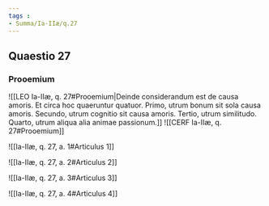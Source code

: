 ```yaml
---
tags : 
- Summa/Ia-IIæ/q.27
---
```


## Quaestio 27

### Prooemium

![[LEO Ia-IIæ, q. 27#Prooemium|Deinde considerandum est de causa amoris. Et circa hoc quaeruntur quatuor. Primo, utrum bonum sit sola causa amoris. Secundo, utrum cognitio sit causa amoris. Tertio, utrum similitudo. Quarto, utrum aliqua alia animae passionum.]]
![[CERF Ia-IIæ, q. 27#Prooemium]]

![[Ia-IIæ, q. 27, a. 1#Articulus 1]]

![[Ia-IIæ, q. 27, a. 2#Articulus 2]]

![[Ia-IIæ, q. 27, a. 3#Articulus 3]]

![[Ia-IIæ, q. 27, a. 4#Articulus 4]]

